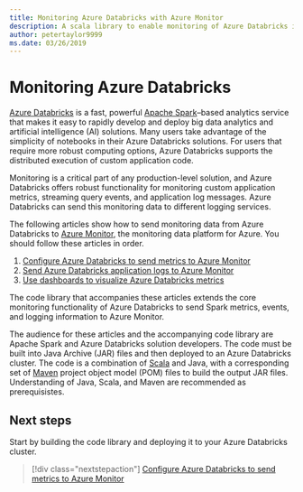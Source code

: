 ```yaml
---
title: Monitoring Azure Databricks with Azure Monitor
description: A scala library to enable monitoring of Azure Databricks in Azure Log Analytics
author: petertaylor9999
ms.date: 03/26/2019
---
```


# Monitoring Azure Databricks

[Azure Databricks](/azure/azure-databricks/) is a fast, powerful [Apache Spark](https://spark.apache.org/)–based analytics service that makes it easy to rapidly develop and deploy big data analytics and artificial intelligence (AI) solutions. Many users take advantage of the simplicity of notebooks in their Azure Databricks solutions. For users that require more robust computing options, Azure Databricks supports the distributed execution of custom application code.

Monitoring is a critical part of any production-level solution, and Azure Databricks offers robust functionality for monitoring custom application metrics, streaming query events, and application log messages. Azure Databricks can send this monitoring data to different logging services.

The following articles show how to send monitoring data from Azure Databricks to [Azure Monitor](/azure/azure-monitor/overview), the monitoring data platform for Azure. You should follow these articles in order.

1. [Configure Azure Databricks to send metrics to Azure Monitor](./configure-cluster.md)
1. [Send Azure Databricks application logs to Azure Monitor](./application-logs.md)
1. [Use dashboards to visualize Azure Databricks metrics](./dashboards.md)

The code library that accompanies these articles extends the core monitoring functionality of Azure Databricks to send Spark metrics, events, and logging information to Azure Monitor.

The audience for these articles and the accompanying code library are Apache Spark and Azure Databricks solution developers. The code must be built into Java Archive (JAR) files and then deployed to an Azure Databricks cluster. The code is a combination of [Scala](https://www.scala-lang.org/) and Java, with a corresponding set of [Maven](https://maven.apache.org) project object model (POM) files to build the output JAR files. Understanding of Java, Scala, and Maven are recommended as prerequisistes.

## Next steps

Start by building the code library and deploying it to your Azure Databricks cluster.

> [!div class="nextstepaction"]
> [Configure Azure Databricks to send metrics to Azure Monitor](./configure-cluster.md)